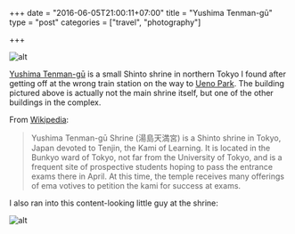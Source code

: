 +++
date = "2016-06-05T21:00:11+07:00"
title = "Yushima Tenman-gū"
type = "post"
categories = ["travel", "photography"]

+++

![alt](/images/yushima-shrine.jpg)

[Yushima Tenman-gū](https://en.wikipedia.org/wiki/Yushima_Tenman-g%C5%AB) is a small Shinto shrine in northern Tokyo I found after getting off at the wrong train station on the way to [Ueno Park](https://en.wikipedia.org/wiki/Ueno_Park).  The building pictured above is actually not the main shrine itself, but one of the other buildings in the complex.  

From [Wikipedia](https://en.wikipedia.org/wiki/Yushima_Tenman-g%C5%AB):

> Yushima Tenman-gū Shrine (湯島天満宮) is a Shinto shrine in Tokyo, Japan devoted to Tenjin, the Kami of Learning. It is located in the Bunkyo ward of Tokyo, not far from the University of Tokyo, and is a frequent site of prospective students hoping to pass the entrance exams there in April. At this time, the temple receives many offerings of ema votives to petition the kami for success at exams.

I also ran into this content-looking little guy at the shrine:

![alt](/images/yushima-bull.jpg)



